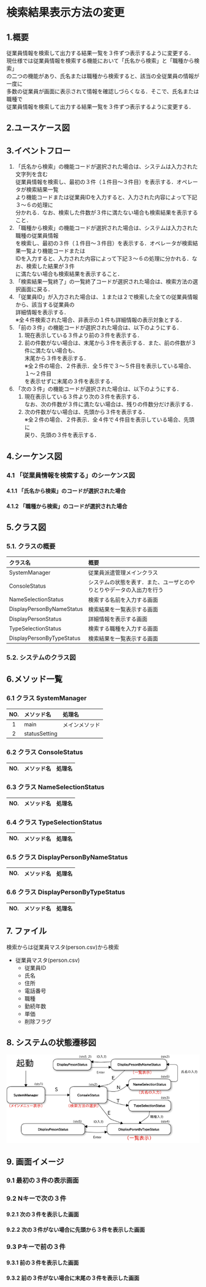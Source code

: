 # 検索結果表示方法の変更

## 1.概要
従業員情報を検索して出力する結果一覧を３件ずつ表示するように変更する．  
現仕様では従業員情報を検索する機能において「氏名から検索」と「職種から検索」  
の二つの機能があり、氏名または職種から検索すると、該当の全従業員の情報が一度に  
多数の従業員が画面に表示されて情報を確認しづらくなる．そこで、氏名または職種で  
従業員情報を検索して出力する結果一覧を３件ずつ表示するように変更する．

## 2.ユースケース図


## 3.イベントフロー
1. 「氏名から検索」の機能コードが選択された場合は、システムは入力された文字列を含む  
従業員情報を検索し、最初の３件（１件目～３件目）を表示する．オペレータが検索結果一覧  
より機能コードまたは従業員IDを入力すると、入力された内容によって下記３～６の処理に  
分かれる．なお、検索した件数が３件に満たない場合も検索結果を表示すること．  
2. 「職種から検索」の機能コードが選択された場合は、システムは入力された職種の従業員情報  
を検索し、最初の３件（１件目～３件目）を表示する．オペレータが検索結果一覧より機能コードまたは  
IDを入力すると、入力された内容によって下記３～６の処理に分かれる．なお、検索した結果が３件  
に満たない場合も検索結果を表示すること．
3. 「検索結果一覧終了」の一覧終了コードが選択された場合は、検索方法の選択画面に戻る．  
4. 「従業員ID」が入力された場合は、１または２で検索した全ての従業員情報から、該当する従業員の  
詳細情報を表示する．  
※全４件検索された場合、非表示の１件も詳細情報の表示対象とする．  
5. 「前の３件」の機能コードが選択された場合は、以下のようにする．  
	1. 現在表示している３件より前の３件を表示する．
	2. 前の件数がない場合は、末尾から３件を表示する．また、前の件数が３件に満たない場合も、  
	末尾から３件を表示する．  
	※全２件の場合、２件表示．全５件で３～５件目を表示している場合、１～２件目  
	を表示せずに末尾の３件を表示する．  
6. 「次の３件」の機能コードが選択された場合は、以下のようにする．  
	1. 現在表示している３件より次の３件を表示する．  
	なお、次の件数が３件に満たない場合は、残りの件数分だけ表示する．  
	2. 次の件数がない場合は、先頭から３件を表示する．  
	※全２件の場合、２件表示．全４件で４件目を表示している場合、先頭に  
	戻り、先頭の３件を表示する．  

## 4.シーケンス図

### 4.1 「従業員情報を検索する」のシーケンス図

#### 4.1.1 「氏名から検索」のコードが選択された場合

#### 4.1.2 「職種から検索」のコードが選択された場合

## 5.クラス図

### 5.1. クラスの概要
|クラス名|概要|  
|:-------|:---|  
|SystemManager|従業員派遣管理メインクラス|  
|ConsoleStatus|システムの状態を表す．また、ユーザとのやりとりやデータの入出力を行う|  
|NameSelectionStatus|検索する名前を入力する画面|  
|DisplayPersonByNameStatus|検索結果を一覧表示する画面|  
|DisplayPersonStatus|詳細情報を表示する画面|  
|TypeSelectionStatus|検索する職種を入力する画面|  
|DisplayPersonByTypeStatus|検索結果を一覧表示する画面|  

### 5.2. システムのクラス図

## 6.メソッド一覧

### 6.1 クラス SystemManager
|NO.|メソッド名|処理名|  
|:-:|:---------|:-----|  
|1|main|メインメソッド|  
|2|statusSetting|  

### 6.2 クラス ConsoleStatus
|NO.|メソッド名|処理名|  
|:-:|:---------|:-----|  

### 6.3 クラス NameSelectionStatus
|NO.|メソッド名|処理名|  
|:-:|:---------|:-----|  

### 6.4 クラス TypeSelectionStatus
|NO.|メソッド名|処理名|  
|:-:|:---------|:-----|  

### 6.5 クラス DisplayPersonByNameStatus
|NO.|メソッド名|処理名|  
|:-:|:---------|:-----|  

### 6.6 クラス DisplayPersonByTypeStatus
|NO.|メソッド名|処理名|  
|:-:|:---------|:-----|  

## 7. ファイル
検索からは従業員マスタ(person.csv)から検索
- 従業員マスタ(person.csv)
	- 従業員ID
	- 氏名
	- 住所
	- 電話番号
	- 職種
	- 勤続年数
	- 単価
	- 削除フラグ

## 8. システムの状態遷移図
![システム画面遷移図](System2.png)
## 9. 画面イメージ

### 9.1 最初の３件の表示画面

### 9.2 Nキーで次の３件
#### 9.2.1 次の３件を表示した画面

#### 9.2.2 次の３件がない場合に先頭から３件を表示した画面

### 9.3 Pキーで前の３件
#### 9.3.1 前の３件を表示した画面

#### 9.3.2 前の３件がない場合に末尾の３件を表示した画面
